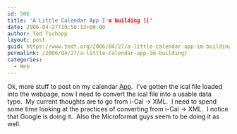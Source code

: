 ```yaml
---
id: 506
title: 'A Little Calendar App I'm building ]['
date: 2006-04-27T19:58:13+00:00
author: Ted Tschopp
layout: post
guid: https://www.tedt.org/2006/04/27/a-little-calendar-app-im-building/
permalink: /2006/04/27/a-little-calendar-app-im-building/
categories:
  - Web
---
```

Ok, more stuff to post on my calendar [App](http://www.tschopp.net/ted/2006/04/a_little_calend.html).&#160; I've gotten the ical file loaded into the webpage, now I need to convert the ical file into a usable data type.&#160; My current thoughts are to go from i-Cal -> XML.&#160; I need to spend some time looking at the practices of converting from i-Cal -> XML.&#160; I notice that Google is doing it.&#160; Also the Microformat guys seem to be doing it as well.